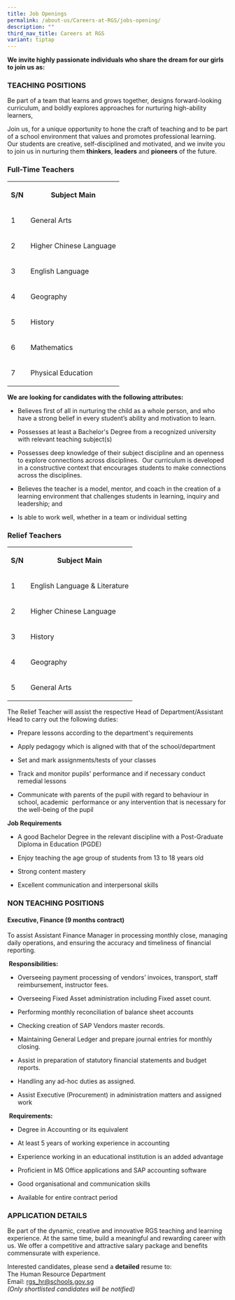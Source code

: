 ```yaml
---
title: Job Openings
permalink: /about-us/Careers-at-RGS/jobs-opening/
description: ""
third_nav_title: Careers at RGS
variant: tiptap
---
```

<p><strong>We invite highly passionate individuals who share the dream for our girls to join us as:</strong>
</p>
<h3>TEACHING POSITIONS</h3>
<p>Be part of a team that learns and grows together, designs forward-looking
curriculum, and boldly explores approaches for nurturing high-ability learners,</p>
<p>Join us, for a unique opportunity to hone the craft of teaching and to
be part of a school environment that values and promotes professional learning.
Our students are creative, self-disciplined and motivated, and we invite
you to join us in nurturing them <strong>thinkers</strong>, <strong>leaders</strong> and <strong>pioneers</strong> of
the future.</p>
<h3><strong>Full-Time Teachers</strong></h3>
<table style="minWidth: 50px">
<colgroup>
<col>
<col>
</colgroup>
<tbody>
<tr>
<th rowspan="1" colspan="1">
<p>S/N</p>
</th>
<th rowspan="1" colspan="1">
<p>Subject Main</p>
</th>
</tr>
<tr>
<td rowspan="1" colspan="1">
<p>1</p>
</td>
<td rowspan="1" colspan="1">
<p>General Arts</p>
</td>
</tr>
<tr>
<td rowspan="1" colspan="1">
<p>2</p>
</td>
<td rowspan="1" colspan="1">
<p>Higher Chinese Language</p>
</td>
</tr>
<tr>
<td rowspan="1" colspan="1">
<p>3</p>
</td>
<td rowspan="1" colspan="1">
<p>English Language</p>
</td>
</tr>
<tr>
<td rowspan="1" colspan="1">
<p>4</p>
</td>
<td rowspan="1" colspan="1">
<p>Geography</p>
</td>
</tr>
<tr>
<td rowspan="1" colspan="1">
<p>5</p>
</td>
<td rowspan="1" colspan="1">
<p>History</p>
</td>
</tr>
<tr>
<td rowspan="1" colspan="1">
<p>6</p>
</td>
<td rowspan="1" colspan="1">
<p>Mathematics</p>
</td>
</tr>
<tr>
<td rowspan="1" colspan="1">
<p>7</p>
</td>
<td rowspan="1" colspan="1">
<p>Physical Education</p>
</td>
</tr>
</tbody>
</table>
<p><strong>We are looking for candidates with the following attributes:</strong>
</p>
<ul>
<li>
<p>Believes first of all in nurturing the child as a whole person, and who
have a strong belief in every student’s ability and motivation to learn.
<br>
</p>
</li>
<li>
<p>Possesses at least a Bachelor's Degree from a recognized university with
relevant teaching subject(s)
<br>
</p>
</li>
<li>
<p>Possesses deep knowledge of their subject discipline and an openness to
explore connections across disciplines.&nbsp; Our curriculum is developed
in a constructive context that encourages students to make connections
across the disciplines.
<br>
</p>
</li>
<li>
<p>Believes the teacher is a model, mentor, and coach in the creation of
a learning environment that challenges students in learning, inquiry and
leadership; and
<br>
</p>
</li>
<li>
<p>Is able to work well, whether in a team or individual setting</p>
</li>
</ul>
<h3><strong>Relief Teachers</strong></h3>
<table style="minWidth: 50px">
<colgroup>
<col>
<col>
</colgroup>
<tbody>
<tr>
<th rowspan="1" colspan="1">
<p>S/N</p>
</th>
<th rowspan="1" colspan="1">
<p>Subject Main</p>
</th>
</tr>
<tr>
<td rowspan="1" colspan="1">
<p>1</p>
</td>
<td rowspan="1" colspan="1">
<p>English Language &amp; Literature</p>
</td>
</tr>
<tr>
<td rowspan="1" colspan="1">
<p>2</p>
</td>
<td rowspan="1" colspan="1">
<p>Higher Chinese Language</p>
</td>
</tr>
<tr>
<td rowspan="1" colspan="1">
<p>3</p>
</td>
<td rowspan="1" colspan="1">
<p>History</p>
</td>
</tr>
<tr>
<td rowspan="1" colspan="1">
<p>4</p>
</td>
<td rowspan="1" colspan="1">
<p>Geography</p>
</td>
</tr>
<tr>
<td rowspan="1" colspan="1">
<p>5</p>
</td>
<td rowspan="1" colspan="1">
<p>General Arts</p>
</td>
</tr>
</tbody>
</table>
<p>The Relief Teacher will assist the respective Head of Department/Assistant
Head to carry out the following duties:</p>
<ul data-tight="true" class="tight">
<li>
<p>Prepare lessons according to the department's requirements</p>
</li>
<li>
<p>Apply pedagogy which is aligned with that of the school/department</p>
</li>
<li>
<p>Set and mark assignments/tests of your classes</p>
</li>
<li>
<p>Track and monitor pupils' performance and if necessary conduct remedial
lessons&nbsp;</p>
</li>
<li>
<p>Communicate with parents of the pupil with regard to behaviour in school,
academic&nbsp; performance or any intervention that is necessary for the
well-being of the pupil</p>
</li>
</ul>
<p><strong>Job Requirements</strong>
</p>
<ul data-tight="true" class="tight">
<li>
<p>A good Bachelor Degree in the relevant discipline with a Post-Graduate
Diploma in Education (PGDE)</p>
</li>
<li>
<p>Enjoy teaching the age group of students from 13 to 18 years old</p>
</li>
<li>
<p>Strong content mastery</p>
</li>
<li>
<p>Excellent communication and interpersonal skills</p>
</li>
</ul>
<h3><strong>NON TEACHING POSITIONS</strong></h3>
<h4><strong>Executive, Finance (9 months contract)</strong></h4>
<p>To assist Assistant Finance Manager in processing monthly close, managing
daily operations, and ensuring the accuracy and timeliness of financial
reporting.</p>
<p><strong>&nbsp;Responsibilities:&nbsp;</strong>
</p>
<ul data-tight="true" class="tight">
<li>
<p>Overseeing payment processing of vendors’ invoices, transport, staff reimbursement,
instructor fees.</p>
</li>
<li>
<p>Overseeing Fixed Asset administration including Fixed asset count.</p>
</li>
<li>
<p>Performing monthly reconciliation of balance sheet accounts</p>
</li>
<li>
<p>Checking creation of SAP Vendors master records.</p>
</li>
<li>
<p>Maintaining General Ledger and prepare journal entries for monthly closing.</p>
</li>
<li>
<p>Assist in preparation of statutory financial statements and budget reports.</p>
</li>
<li>
<p>Handling any ad-hoc duties as assigned.</p>
</li>
<li>
<p>Assist Executive (Procurement) in administration matters and assigned
work</p>
</li>
</ul>
<p>&nbsp;<strong>Requirements:</strong>
</p>
<ul data-tight="true" class="tight">
<li>
<p>Degree in Accounting or its equivalent</p>
</li>
<li>
<p>At least 5 years of working experience in accounting</p>
</li>
<li>
<p>Experience working in an educational institution is an added advantage</p>
</li>
<li>
<p>Proficient in MS Office applications and SAP accounting software</p>
</li>
<li>
<p>Good organisational and communication skills</p>
</li>
<li>
<p>Available for entire contract period</p>
</li>
</ul>
<h3><strong>APPLICATION DETAILS</strong></h3>
<p>Be part of the dynamic, creative and innovative RGS teaching and learning
experience. At the same time, build a meaningful and rewarding career with
us. We offer a competitive and attractive salary package and benefits commensurate
with experience.</p>
<p>Interested candidates, please send a <strong>detailed</strong> resume to:
<br>The Human Resource Department
<br>Email:&nbsp;<a href="mailto:rgs_hr@schools.gov.sg" rel="noopener noreferrer nofollow" target="_blank">rgs_hr@schools.gov.sg</a> 
<br><em>(Only shortlisted candidates will be notified)</em>
</p>